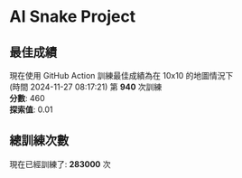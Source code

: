 
# AI Snake Project

## **最佳成績**
現在使用 GitHub Action 訓練最佳成績為在 10x10 的地圖情況下  
(時間 2024-11-27 08:17:21) 第 **940** 次訓練  
**分數**: 460  
**探索值**: 0.01

## 總訓練次數
現在已經訓練了: **283000** 次
